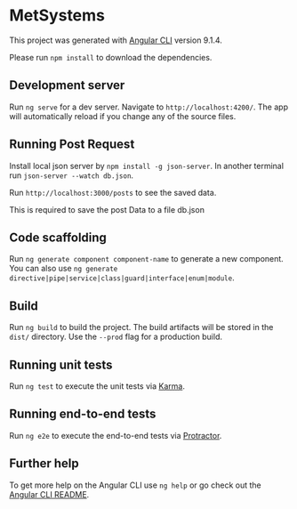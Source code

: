 # MetSystems

This project was generated with [Angular CLI](https://github.com/angular/angular-cli) version 9.1.4.

Please run `npm install` to download the dependencies.

## Development server

Run `ng serve` for a dev server. Navigate to `http://localhost:4200/`. The app will automatically reload if you change any of the source files.

## Running Post Request

Install local json server by `npm install -g json-server`. 
In another terminal run `json-server --watch db.json`.

Run `http://localhost:3000/posts` to see the saved data.

This is required to save the post Data to a file db.json

## Code scaffolding

Run `ng generate component component-name` to generate a new component. You can also use `ng generate directive|pipe|service|class|guard|interface|enum|module`.

## Build

Run `ng build` to build the project. The build artifacts will be stored in the `dist/` directory. Use the `--prod` flag for a production build.

## Running unit tests

Run `ng test` to execute the unit tests via [Karma](https://karma-runner.github.io).

## Running end-to-end tests

Run `ng e2e` to execute the end-to-end tests via [Protractor](http://www.protractortest.org/).

## Further help

To get more help on the Angular CLI use `ng help` or go check out the [Angular CLI README](https://github.com/angular/angular-cli/blob/master/README.md).
